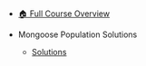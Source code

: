 - [🏠 Full Course Overview](/README)


- Mongoose Population   Solutions
  - [Solutions](./Solutions.md "Solutions")

